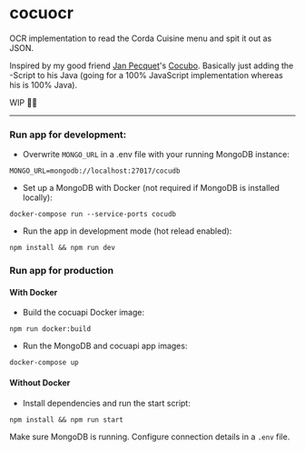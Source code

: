 # cocuocr

OCR implementation to read the Corda Cuisine menu and spit it out as JSON.

Inspired by my good friend [Jan Pecquet](https://github.com/pekket)'s [Cocubo](https://github.com/Pekket/Cocubo). Basically just adding the -Script to his Java (going for a 100% JavaScript implementation whereas his is 100% Java).

WIP 👨‍💻

----

### Run app for development:

- Overwrite `MONGO_URL` in a .env file with your running MongoDB instance:
```
MONGO_URL=mongodb://localhost:27017/cocudb
```

- Set up a MongoDB with Docker (not required if MongoDB is installed locally):
```
docker-compose run --service-ports cocudb
```
- Run the app in development mode (hot relead enabled):
```
npm install && npm run dev
```

### Run app for production

#### With Docker
- Build the cocuapi Docker image:
```
npm run docker:build
```
- Run the MongoDB and cocuapi app images:
```
docker-compose up
```

#### Without Docker
- Install dependencies and run the start script:
```
npm install && npm run start
```
Make sure MongoDB is running. Configure connection details in a `.env` file.
